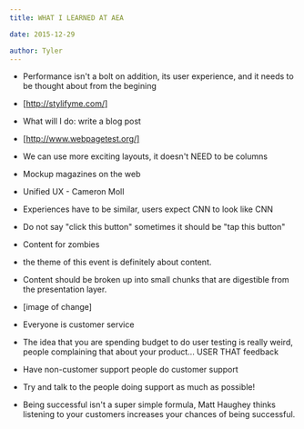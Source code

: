 ```yaml
---
title: WHAT I LEARNED AT AEA

date: 2015-12-29

author: Tyler
---
```


- Performance isn\'t a bolt on addition, its user experience, and it needs to be thought about from the begining

- [http://stylifyme.com/]

- What will I do: write a blog post

- [http://www.webpagetest.org/]

- We can use more exciting layouts, it doesn\'t NEED to be columns

- Mockup magazines on the web

- Unified UX - Cameron Moll

- Experiences have to be similar, users expect CNN to look like CNN

- Do not say \"click this button\" sometimes it should be \"tap this button\"

- Content for zombies

- the theme of this event is definitely about content.

- Content should be broken up into small chunks that are digestible from the presentation layer.

- [image of change]

- Everyone is customer service

- The idea that you are spending budget to do user testing is really weird, people complaining that about your product\... USER THAT feedback

- Have non-customer support people do customer support

- Try and talk to the people doing support as much as possible!

- Being successful isn\'t a super simple formula, Matt Haughey thinks listening to your customers increases your chances of being successful.
